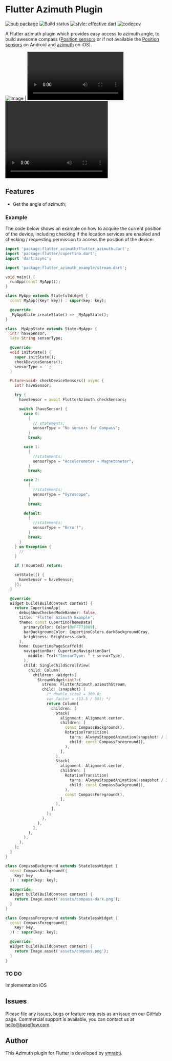 # Flutter Azimuth Plugin


[![pub package](https://img.shields.io/pub/v/flutter_azimuth.svg)](https://pub.dev/packages/flutter_azimuth) ![Build status](https://github.com/ymrabti/flutter_azimuth/workflows/flutter_azimuth/badge.svg?branch=main) [![style: effective dart](https://img.shields.io/badge/style-effective_dart-40c4ff.svg)](https://github.com/tenhobi/effective_dart) [![codecov](https://codecov.io/gh/ymrabti/flutter_azimuth/branch/main/graph/badge.svg)](https://codecov.io/gh/ymrabti/flutter_azimuth)

A Flutter azimuth plugin which provides easy access to azimuth angle, to build awesome compass ([Position sensors](https://developer.android.com/guide/topics/sensors/sensors_position) or if not available the [Position sensors](https://developer.android.com/guide/topics/sensors/sensors_position) on Android and [azimuth](https://developer.apple.com/documentation/pencilkit/pkstrokepoint/3595300-azimuth) on iOS).

![Image](https://github.com/ymrabti/flutter_azimuth/blob/main/demogif.gif?raw=true) | ![](https://github.com/ymrabti/flutter_azimuth/blob/main/demogif.mp4?raw=true)
<video width="320" height="240" controls>
  <source src="https://github.com/ymrabti/flutter_azimuth/blob/main/demogif.mp4?raw=true" type="video/mp4">
</video>


## Features

* Get the angle of azimuth;

### Example

The code below shows an example on how to acquire the current position of the device, including checking if the location services are enabled and checking / requesting permission to access the position of the device:

```dart
import 'package:flutter_azimuth/flutter_azimuth.dart';
import 'package:flutter/cupertino.dart';
import 'dart:async';

import 'package:flutter_azimuth_example/stream.dart';

void main() {
  runApp(const MyApp());
}

class MyApp extends StatefulWidget {
  const MyApp({Key? key}) : super(key: key);

  @override
  _MyAppState createState() => _MyAppState();
}

class _MyAppState extends State<MyApp> {
  int? haveSensor;
  late String sensorType;

  @override
  void initState() {
    super.initState();
    checkDeviceSensors();
    sensorType = '';
  }

  Future<void> checkDeviceSensors() async {
    int? haveSensor;

    try {
      haveSensor = await FlutterAzimuth.checkSensors;

      switch (haveSensor) {
        case 0:
          {
            // statements;
            sensorType = "No sensors for Compass";
          }
          break;

        case 1:
          {
            //statements;
            sensorType = "Accelerometer + Magnetoneter";
          }
          break;

        case 2:
          {
            //statements;
            sensorType = "Gyroscope";
          }
          break;

        default:
          {
            //statements;
            sensorType = "Error!";
          }
          break;
      }
    } on Exception {
      //
    }

    if (!mounted) return;

    setState(() {
      haveSensor = haveSensor;
    });
  }

  @override
  Widget build(BuildContext context) {
    return CupertinoApp(
      debugShowCheckedModeBanner: false,
      title: 'Flutter Azimuth Example',
      theme: const CupertinoThemeData(
        primaryColor: Color(0xFF771089),
        barBackgroundColor: CupertinoColors.darkBackgroundGray,
        brightness: Brightness.dark,
      ),
      home: CupertinoPageScaffold(
        navigationBar: CupertinoNavigationBar(
          middle: Text("SensorType: " + sensorType),
        ),
        child: SingleChildScrollView(
          child: Column(
            children: <Widget>[
              StreamWidget<int?>(
                stream: FlutterAzimuth.azimuthStream,
                child: (snapshot) {
                  /* double size2 = 300.0;
                  var factor = (13.5 / 50); */
                  return Column(
                    children: [
                      Stack(
                        alignment: Alignment.center,
                        children: [
                          const CompassBackground(),
                          RotationTransition(
                            turns: AlwaysStoppedAnimation(snapshot! / 360),
                            child: const CompassForeground(),
                          ),
                        ],
                      ),
                      Stack(
                        alignment: Alignment.center,
                        children: [
                          RotationTransition(
                            turns: AlwaysStoppedAnimation(-snapshot / 360),
                            child: const CompassBackground(),
                          ),
                          const CompassForeground(),
                        ],
                      ),
                    ],
                  );
                },
              ),
            ],
          ),
        ),
      ),
    );
  }
}

class CompassBackground extends StatelessWidget {
  const CompassBackground({
    Key? key,
  }) : super(key: key);

  @override
  Widget build(BuildContext context) {
    return Image.asset('assets/compass-dark.png');
  }
}

class CompassForeground extends StatelessWidget {
  const CompassForeground({
    Key? key,
  }) : super(key: key);

  @override
  Widget build(BuildContext context) {
    return Image.asset('assets/compass.png');
  }
}

```


### TO DO

Implementation iOS



## Issues

Please file any issues, bugs or feature requests as an issue on our [GitHub](https://github.com/ymrabti/flutter_azimuth/issues) page. Commercial support is available, you can contact us at <hello@baseflow.com>.



## Author

This Azimuth plugin for Flutter is developed by [ymrabti](https://baseflow.com).
